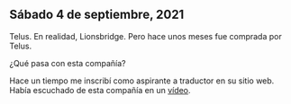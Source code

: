 ## Sábado 4 de septiembre, 2021
Telus. En realidad, Lionsbridge. Pero hace unos meses fue comprada por Telus.

¿Qué pasa con esta compañía?

Hace un tiempo me inscribí como aspirante a traductor en su sitio web. Había escuchado de esta compañía en un [vídeo](https://www.youtube.com/watch?v=HNjlvlsjiXE).